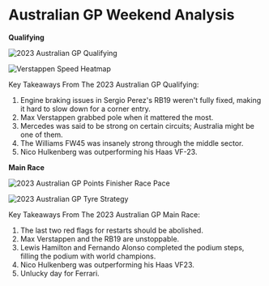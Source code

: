 # Australian GP Weekend Analysis

**Qualifying**

![2023 Australian GP Qualifying](https://user-images.githubusercontent.com/93969104/229272951-2041053a-d6a9-4ed4-8d17-a7c0513dfc19.png)

![Verstappen Speed Heatmap](https://user-images.githubusercontent.com/93969104/229273567-67cdd350-7462-400c-b109-3960a791ba6f.png)

Key Takeaways From The 2023 Australian GP Qualifying:

1. Engine braking issues in Sergio Perez's RB19 weren't fully fixed, making it hard to slow down for a corner entry.
2. Max Verstappen grabbed pole when it mattered the most.
3. Mercedes was said to be strong on certain circuits; Australia might be one of them.
4. The Williams FW45 was insanely strong through the middle sector.
5. Nico Hulkenberg was outperforming his Haas VF-23.

**Main Race**

![2023 Australian GP Points Finisher Race Pace](https://user-images.githubusercontent.com/93969104/229364738-ccb6761a-4933-477f-b4ad-eed76843a016.png)

![2023 Australian GP Tyre Strategy](https://user-images.githubusercontent.com/93969104/229364745-080ac7a9-0706-45d0-bad3-69b66918d388.png)

Key Takeaways From The 2023 Australian GP Main Race:

1. The last two red flags for restarts should be abolished.
2. Max Verstappen and the RB19 are unstoppable.
3. Lewis Hamilton and Fernando Alonso completed the podium steps, filling the podium with world champions.
4. Nico Hulkenberg was outperforming his Haas VF23.
5. Unlucky day for Ferrari.
